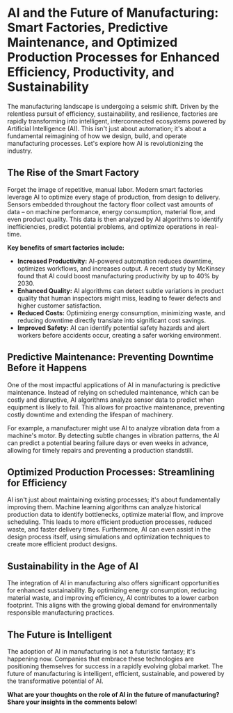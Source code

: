 # AI and the Future of Manufacturing: Smart Factories, Predictive Maintenance, and Optimized Production Processes for Enhanced Efficiency, Productivity, and Sustainability

The manufacturing landscape is undergoing a seismic shift.  Driven by the relentless pursuit of efficiency, sustainability, and resilience, factories are rapidly transforming into intelligent, interconnected ecosystems powered by Artificial Intelligence (AI).  This isn't just about automation; it's about a fundamental reimagining of how we design, build, and operate manufacturing processes.  Let's explore how AI is revolutionizing the industry.


## The Rise of the Smart Factory

Forget the image of repetitive, manual labor.  Modern smart factories leverage AI to optimize every stage of production, from design to delivery.  Sensors embedded throughout the factory floor collect vast amounts of data – on machine performance, energy consumption, material flow, and even product quality. This data is then analyzed by AI algorithms to identify inefficiencies, predict potential problems, and optimize operations in real-time.

**Key benefits of smart factories include:**

* **Increased Productivity:** AI-powered automation reduces downtime, optimizes workflows, and increases output.  A recent study by McKinsey found that AI could boost manufacturing productivity by up to 40% by 2030.
* **Enhanced Quality:** AI algorithms can detect subtle variations in product quality that human inspectors might miss, leading to fewer defects and higher customer satisfaction.
* **Reduced Costs:** Optimizing energy consumption, minimizing waste, and reducing downtime directly translate into significant cost savings.
* **Improved Safety:** AI can identify potential safety hazards and alert workers before accidents occur, creating a safer working environment.


## Predictive Maintenance: Preventing Downtime Before it Happens

One of the most impactful applications of AI in manufacturing is predictive maintenance.  Instead of relying on scheduled maintenance, which can be costly and disruptive, AI algorithms analyze sensor data to predict when equipment is likely to fail.  This allows for proactive maintenance, preventing costly downtime and extending the lifespan of machinery.

For example, a manufacturer might use AI to analyze vibration data from a machine's motor.  By detecting subtle changes in vibration patterns, the AI can predict a potential bearing failure days or even weeks in advance, allowing for timely repairs and preventing a production standstill.


## Optimized Production Processes: Streamlining for Efficiency

AI isn't just about maintaining existing processes; it's about fundamentally improving them.  Machine learning algorithms can analyze historical production data to identify bottlenecks, optimize material flow, and improve scheduling.  This leads to more efficient production processes, reduced waste, and faster delivery times.  Furthermore, AI can even assist in the design process itself, using simulations and optimization techniques to create more efficient product designs.


## Sustainability in the Age of AI

The integration of AI in manufacturing also offers significant opportunities for enhanced sustainability. By optimizing energy consumption, reducing material waste, and improving efficiency, AI contributes to a lower carbon footprint.  This aligns with the growing global demand for environmentally responsible manufacturing practices.


## The Future is Intelligent

The adoption of AI in manufacturing is not a futuristic fantasy; it's happening now.  Companies that embrace these technologies are positioning themselves for success in a rapidly evolving global market.  The future of manufacturing is intelligent, efficient, sustainable, and powered by the transformative potential of AI.


**What are your thoughts on the role of AI in the future of manufacturing?  Share your insights in the comments below!**
